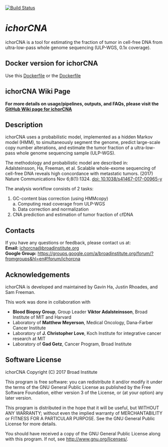 [![Build Status](https://travis-ci.com/broadinstitute/ichorCNA.svg?branch=master)](https://travis-ci.com/broadinstitute/ichorCNA)

# *ichorCNA*
ichorCNA is a tool for estimating the fraction of tumor in cell-free DNA from ultra-low-pass whole genome sequencing (ULP-WGS, 0.1x coverage). 

## Docker version for ichorCNA
Use this [Dockerfile](https://github.com/GavinHaLab/ichorCNA_WDL/blob/main/Docker/Dockerfile) or the [Dockerfile](https://github.com/GavinHaLab/ichorCNA_WDL/blob/main/Docker/Dockerfile)

## ichorCNA Wiki Page
**For more details on usage/pipelines, outputs, and FAQs, please visit the [GitHub Wiki page for ichorCNA](https://github.com/broadinstitute/ichorCNA/wiki)**

## Description
ichorCNA uses a probabilistic model, implemented as a hidden Markov model (HMM), to simultaneously segment the genome, predict large-scale copy number alterations, and estimate the tumor fraction of a ultra-low-pass whole genome sequencing sample (ULP-WGS). 

The methodology and probabilistic model are described in:  
Adalsteinsson, Ha, Freeman, et al. Scalable whole-exome sequencing of cell-free DNA reveals high concordance with metastatic tumors. (2017) Nature Communications Nov 6;8(1):1324. [doi: 10.1038/s41467-017-00965-y](https://doi.org/10.1038/s41467-017-00965-y)

The analysis workflow consists of 2 tasks:  
1. GC-content bias correction (using HMMcopy)  
  a. Computing read coverage from ULP-WGS  
  b. Data correction and normalization  
3. CNA prediction and estimation of tumor fraction of cfDNA

## Contacts
If you have any questions or feedback, please contact us at:  
**Email:** <ichorcna@broadinstitute.org>  
**Google Group:** <https://groups.google.com/a/broadinstitute.org/forum/?fromgroups&hl=en#!forum/ichorcna>

## Acknowledgements
ichorCNA is developed and maintained by Gavin Ha, Justin Rhoades, and Sam Freeman.  

This work was done in collaboration with  
- **Blood Biopsy Group**, Group Leader **Viktor Adalsteinsson**, Broad Institute of MIT and Harvard
- Laboratory of **Matthew Meyerson**, Medical Oncology, Dana-Farber Cancer Institute
- Laboratory of **J. Christopher Love**, Koch Institute for integrative cancer research at MIT
- Laboratory of **Gad Getz**, Cancer Program, Broad Institute

## Software License
ichorCNA
Copyright (C) 2017  Broad Institute

This program is free software: you can redistribute it and/or modify
it under the terms of the GNU General Public License as published by
the Free Software Foundation, either version 3 of the License, or
(at your option) any later version.

This program is distributed in the hope that it will be useful,
but WITHOUT ANY WARRANTY; without even the implied warranty of
MERCHANTABILITY or FITNESS FOR A PARTICULAR PURPOSE.  See the
GNU General Public License for more details.

You should have received a copy of the GNU General Public License
along with this program.  If not, see <http://www.gnu.org/licenses/>.
